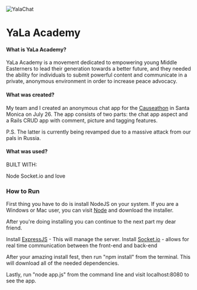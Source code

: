 ![YalaChat](http://i.imgur.com/pCd2aiN.png)


# YaLa Academy

#### What is YaLa Academy?

YaLa Academy is a movement dedicated to empowering young Middle Easterners to lead their generation towards a better future, and they needed the ability for individuals to submit powerful content and communicate in a private, anonymous environment in order to increase peace advocacy. 

#### What was created?

My team and I created an anonymous chat app for the [Causeathon](http://www.hackforacause.com) in Santa Monica on July 26. The app consists of two parts: the chat app aspect and a Rails CRUD app with comment, picture and tagging features.

P.S. 
The latter is currently being revamped due to a massive attack from our pals in Russia. 

#### What was used?

BUILT WITH:

Node
Socket.io
and love

### How to Run

First thing you have to do is install NodeJS on your system. If you are a Windows or Mac user, you can visit [Node](nodejs.org) and download the installer. 

After you're doing installing you can continue to the next part my dear friend.

Install [ExpressJS](http://expressjs.com) - This will manage the server.
Install [Socket.io](http://socket.io) - allows for real time communication between the front-end and back-end

After your amazing install fest, then run "npm install" from the terminal. This will download all of the needed dependencies. 

Lastly, run "node app.js" from the command line and visit localhost:8080 to see the app.


